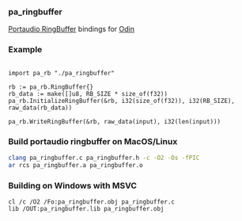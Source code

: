 ### pa_ringbuffer

[Portaudio RingBuffer](https://portaudio.com/docs/v19-doxydocs-dev/pa__ringbuffer_8h.html) bindings for [Odin](https://odin-lang.org/)

### Example
```odin

import pa_rb "./pa_ringbuffer"

rb := pa_rb.RingBuffer{}
rb_data := make([]u8, RB_SIZE * size_of(f32))
pa_rb.InitializeRingBuffer(&rb, i32(size_of(f32)), i32(RB_SIZE), raw_data(rb_data))

pa_rb.WriteRingBuffer(&rb, raw_data(input), i32(len(input)))

```

### Build portaudio ringbuffer on MacOS/Linux
```sh
clang pa_ringbuffer.c pa_ringbuffer.h -c -O2 -Os -fPIC
ar rcs pa_ringbuffer.a pa_ringbuffer.o
```

### Building on Windows with MSVC
```
cl /c /O2 /Fo:pa_ringbuffer.obj pa_ringbuffer.c
lib /OUT:pa_ringbuffer.lib pa_ringbuffer.obj
```
